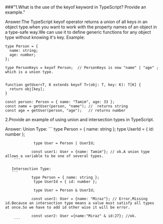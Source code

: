 ###"1.What is the use of the keyof keyword in TypeScript? Provide an example."

Answer:The TypeScript keyof operator returns a union of all keys in an object type.when you want to work with the property names of an object in a type-safe way.We can use it to define generic functions for any object type without knowing it's key. Example:
```
type Person = {
  name: string;
  age: number;
};

type PersonKeys = keyof Person;  // PersonKeys is now "name" | "age" ; which is a union type.


function getUser<T, K extends keyof T>(obj: T, key: K): T[K] {
  return obj[key];
}

const person: Person = { name: "Tamim", age: 33 };
const name = getUser(person, "name"); //  returns string
const age = getUser(person, "age");   // returns number
```

2.Provide an example of using union and intersection types in TypeScript.

Answer: 
       Union Type:
       ```
                 type Person = { name: string };
                 type UserId = { id: number };

                 type User = Person | UserId;

                const user1: User = {name: Tamim"}; // ok.A union type allows a variable to be one of several types.
        ```

       Intersection Type:
       ```
                type Person = { name: string };
                 type UserId = { id: number };

                 type User = Person & UserId;

                const user2: User = {name: "Miraz"}; // Error,Missing id.Because an intersection type means a value must satisfy all types at once.So we have to add id other wise it will be error.

                const user2: User ={name:"Miraz" & id:27}; //ok.
        ```
